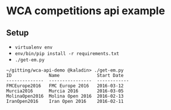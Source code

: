 # WCA competitions api example

## Setup

- `virtualenv env`
- `env/bin/pip install -r requirements.txt`
- `./get-em.py`

```
~/gitting/wca-api-demo @kaladin> ./get-em.py 
ID              Name              Start Date
--------------  ----------------  ------------
FMCEurope2016   FMC Europe 2016   2016-03-12
Murcia2016      Murcia 2016       2016-03-05
MolinaOpen2016  Molina Open 2016  2016-02-13
IranOpen2016    Iran Open 2016    2016-02-11
```
